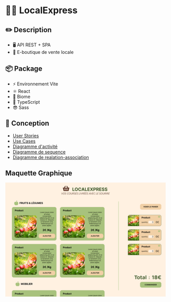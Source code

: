 # 🛒🧺 LocalExpress

## ✏️ Description

- 🖥️ API REST + SPA
- 🛒 E-boutique de vente locale

## 📦 Package

- ⚡ Environnement Vite
- ⚛️ React
- 🧪 Biome
- 📝 TypeScript
- 😎 Sass

## 💠 Conception

- [User Stories](./docs/user-stories.png)
- [Use Cases](./docs/diagramme_use-case.png)
- [Diagramme d'activité](./docs/diagramme_activite.png)
- [Diagramme de sequence](./docs/diagramme_sequence.png)
- [Diagramme de realation-association](./docs/diagramme_edr.png)

## Maquette Graphique
![Maquette Graphique Page Produit](./docs/Maquette_LocalExpress.png)